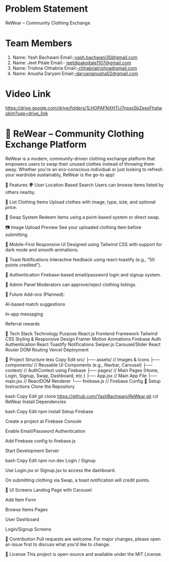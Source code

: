 
# Problem Statement 
ReWear – Community Clothing Exchange

# Team Members
1) Name: Yash Bachwani
   Email:-yash.bachwani30@gmail.com
2) Name: Jeet Pitale
   Email:- jeetdipakpitale1107@gmail.com
3) Name: Trishna Chhabria
   Email:-chhabriatrishna@gmail.com
4) Name: Anusha Daryani
   Email:-daryanianusha02@gmail.com

# Video Link
https://drive.google.com/drive/folders/1LHOPAFNXHTlJ7npss5bZeexFhqIwokjm?usp=drive_link
   
# 🧥 ReWear – Community Clothing Exchange Platform
ReWear is a modern, community-driven clothing exchange platform that empowers users to swap their unused clothes instead of throwing them away. Whether you're an eco-conscious individual or just looking to refresh your wardrobe sustainably, ReWear is the go-to app!

📌 Features
🌍 User Location Based Search
Users can browse items listed by others nearby.

👕 List Clothing Items
Upload clothes with image, type, size, and optional price.

🔁 Swap System
Redeem items using a point-based system or direct swap.

📷 Image Upload Preview
See your uploaded clothing item before submitting.

📱 Mobile-First Responsive UI
Designed using Tailwind CSS with support for dark mode and smooth animations.

🎉 Toast Notifications
Interactive feedback using react-toastify (e.g., “50 points credited”).

🔐 Authentication
Firebase-based email/password login and signup system.

🧾 Admin Panel
Moderators can approve/reject clothing listings.

🔧 Future Add-ons (Planned):

AI-based match suggestions

In-app messaging

Referral rewards

🚀 Tech Stack
Technology	Purpose
React.js	Frontend Framework
Tailwind CSS	Styling & Responsive Design
Framer Motion	Animations
Firebase Auth	Authentication
React Toastify	Notifications
Swiper.js	Carousel/Slider
React Router DOM	Routing
Vercel	Deployment

📂 Project Structure
less
Copy
Edit
src/
├── assets/              // Images & Icons
├── components/          // Reusable UI Components (e.g., Navbar, Carousel)
├── context/             // AuthContext using Firebase
├── pages/               // Main Pages (Home, Login, Signup, Swap, Dashboard, etc.)
├── App.jsx              // Main App File
├── main.jsx             // ReactDOM Renderer
└── firebase.js          // Firebase Config
🔧 Setup Instructions
Clone the Repository

bash
Copy
Edit
git clone https://github.com/YashBachwani/ReWear.git
cd ReWear
Install Dependencies

bash
Copy
Edit
npm install
Setup Firebase

Create a project at Firebase Console

Enable Email/Password Authentication

Add Firebase config to firebase.js

Start Development Server

bash
Copy
Edit
npm run dev
Login / Signup

Use Login.jsx or Signup.jsx to access the dashboard.

On submitting clothing via Swap, a toast notification will credit points.

📸 UI Screens
Landing Page with Carousel

Add Item Form

Browse Items Pages

User Dashboard

Login/Signup Screens

🤝 Contribution
Pull requests are welcome. For major changes, please open an issue first to discuss what you'd like to change.

📄 License
This project is open-source and available under the MIT License.
